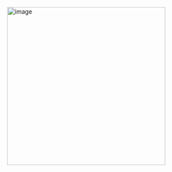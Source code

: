 <img width="369" alt="image" src="https://github.com/CharmStrange/Project/assets/105769152/657bf7cd-ced9-4f08-ab76-535eeecb923a">

